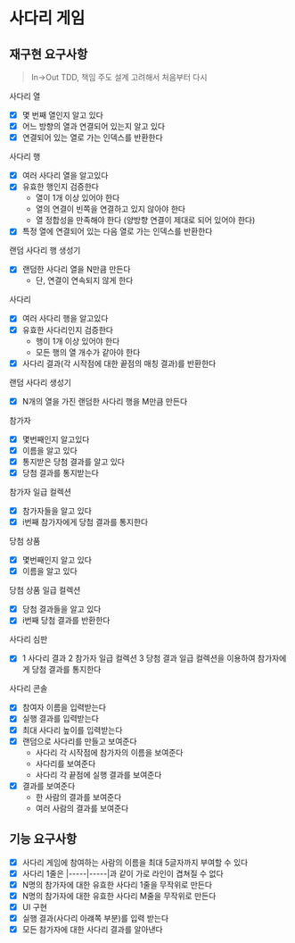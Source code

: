 # 사다리 게임

## 재구현 요구사항

> In->Out TDD, 책임 주도 설계 고려해서 처음부터 다시

사다리 열
- [X] 몇 번째 열인지 알고 있다
- [X] 어느 방향의 열과 연결되어 있는지 알고 있다
- [X] 연결되어 있는 열로 가는 인덱스를 반환한다

사다리 행
- [X] 여러 사다리 열을 알고있다
- [X] 유효한 행인지 검증한다
  - 열이 1개 이상 있어야 한다
  - 열의 연결이 빈쪽을 연결하고 있지 않아야 한다
  - 열 정합성을 만족해야 한다 (양방향 연결이 제대로 되어 있어야 한다)
- [X] 특정 열에 연결되어 있는 다음 열로 가는 인덱스를 반환한다

랜덤 사다리 행 생성기
- [X] 랜덤한 사다리 열을 N만큼 만든다
    - 단, 연결이 연속되지 않게 한다

사다리
- [X] 여러 사다리 행을 알고있다
- [X] 유효한 사다리인지 검증한다
  - 행이 1개 이상 있어야 한다
  - 모든 행의 열 개수가 같아야 한다
- [X] 사다리 결과(각 시작점에 대한 끝점의 매칭 결과)를 반환한다

랜덤 사다리 생성기
- [X] N개의 열을 가진 랜덤한 사다리 행을 M만큼 만든다

참가자
- [X] 몇번째인지 알고있다
- [X] 이름을 알고 있다
- [X] 통지받은 당첨 결과를 알고 있다
- [X] 당첨 결과를 통지받는다

참가자 일급 컬렉션
- [X] 참가자들을 알고 있다
- [X] i번째 참가자에게 당첨 결과를 통지한다

당첨 상품
- [X] 몇번째인지 알고 있다
- [X] 이름을 알고 있다

당첨 상품 일급 컬렉션
- [X] 당첨 결과들을 알고 있다
- [X] i번째 당첨 결과를 반환한다

사다리 심판
- [X] 1 사다리 결과 2 참가자 일급 컬렉션 3 당첨 결과 일급 컬렉션을 이용하여 참가자에게 당첨 결과를 통지한다

사다리 콘솔
- [X] 참여자 이름을 입력받는다
- [X] 실행 결과를 입력받는다
- [X] 최대 사다리 높이를 입력받는다
- [X] 랜덤으로 사다리를 만들고 보여준다
  - 사다리 각 시작점에 참가자의 이름을 보여준다
  - 사다리를 보여준다
  - 사다리 각 끝점에 실행 결과를 보여준다
- [X] 결과를 보여준다
  - 한 사람의 결과를 보여준다
  - 여러 사람의 결과를 보여준다

## 기능 요구사항

- [X] 사다리 게임에 참여하는 사람의 이름을 최대 5글자까지 부여할 수 있다
- [X] 사다리 1줄은 |-----|-----|과 같이 가로 라인이 겹쳐질 수 없다
- [X] N명의 참가자에 대한 유효한 사다리 1줄을 무작위로 만든다
- [X] N명의 참가자에 대한 유효한 사다리 M줄을 무작위로 만든다
- [X] UI 구현
- [X] 실행 결과(사다리 아럐쪽 부분)를 입력 받는다
- [X] 모든 참가자에 대한 사다리 결과를 알아낸다
